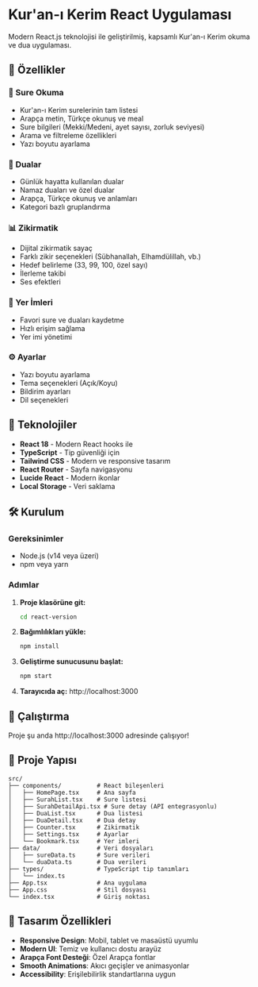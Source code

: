 # Kur'an-ı Kerim React Uygulaması

Modern React.js teknolojisi ile geliştirilmiş, kapsamlı Kur'an-ı Kerim okuma ve dua uygulaması.

## 🌟 Özellikler

### 📖 Sure Okuma
- Kur'an-ı Kerim surelerinin tam listesi
- Arapça metin, Türkçe okunuş ve meal
- Sure bilgileri (Mekki/Medeni, ayet sayısı, zorluk seviyesi)
- Arama ve filtreleme özellikleri
- Yazı boyutu ayarlama

### 🤲 Dualar
- Günlük hayatta kullanılan dualar
- Namaz duaları ve özel dualar
- Arapça, Türkçe okunuş ve anlamları
- Kategori bazlı gruplandırma

### 📊 Zikirmatik
- Dijital zikirmatik sayaç
- Farklı zikir seçenekleri (Sübhanallah, Elhamdülillah, vb.)
- Hedef belirleme (33, 99, 100, özel sayı)
- İlerleme takibi
- Ses efektleri

### 🔖 Yer İmleri
- Favori sure ve duaları kaydetme
- Hızlı erişim sağlama
- Yer imi yönetimi

### ⚙️ Ayarlar
- Yazı boyutu ayarlama
- Tema seçenekleri (Açık/Koyu)
- Bildirim ayarları
- Dil seçenekleri

## 🚀 Teknolojiler

- **React 18** - Modern React hooks ile
- **TypeScript** - Tip güvenliği için
- **Tailwind CSS** - Modern ve responsive tasarım
- **React Router** - Sayfa navigasyonu
- **Lucide React** - Modern ikonlar
- **Local Storage** - Veri saklama

## 🛠️ Kurulum

### Gereksinimler
- Node.js (v14 veya üzeri)
- npm veya yarn

### Adımlar

1. **Proje klasörüne git:**
   ```bash
   cd react-version
   ```

2. **Bağımlılıkları yükle:**
   ```bash
   npm install
   ```

3. **Geliştirme sunucusunu başlat:**
   ```bash
   npm start
   ```

4. **Tarayıcıda aç:**
   http://localhost:3000

## 🚀 Çalıştırma

Proje şu anda http://localhost:3000 adresinde çalışıyor!

## 📁 Proje Yapısı

```
src/
├── components/          # React bileşenleri
│   ├── HomePage.tsx     # Ana sayfa
│   ├── SurahList.tsx    # Sure listesi
│   ├── SurahDetailApi.tsx # Sure detay (API entegrasyonlu)
│   ├── DuaList.tsx      # Dua listesi
│   ├── DuaDetail.tsx    # Dua detay
│   ├── Counter.tsx      # Zikirmatik
│   ├── Settings.tsx     # Ayarlar
│   └── Bookmark.tsx     # Yer imleri
├── data/                # Veri dosyaları
│   ├── sureData.ts      # Sure verileri
│   └── duaData.ts       # Dua verileri
├── types/               # TypeScript tip tanımları
│   └── index.ts
├── App.tsx              # Ana uygulama
├── App.css              # Stil dosyası
└── index.tsx            # Giriş noktası
```

## 🎨 Tasarım Özellikleri

- **Responsive Design**: Mobil, tablet ve masaüstü uyumlu
- **Modern UI**: Temiz ve kullanıcı dostu arayüz
- **Arapça Font Desteği**: Özel Arapça fontlar
- **Smooth Animations**: Akıcı geçişler ve animasyonlar
- **Accessibility**: Erişilebilirlik standartlarına uygun
